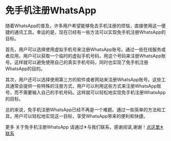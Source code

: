 # 免手机注册WhatsApp

随着WhatsApp的普及，许多用户希望能够免去手机注册的烦恼，直接使用这一便捷的通讯工具。幸运的是，现在已经有一些方法可以实现免手机注册WhatsApp的目标。

首先，用户可以选择使用虚拟手机号来注册WhatsApp账号。通过一些在线服务或者应用，用户可以获取一个临时的虚拟手机号码，用这个号码来注册WhatsApp账号。这样就可以避免使用自己的真实手机号码，同时也实现了免手机注册WhatsApp的目的。

其次，用户还可以选择使用第三方的软件或者网站来注册WhatsApp账号。这些工具通常会提供一些特殊的注册方式，用户可以利用这些方式来注册WhatsApp账号，而不需要输入自己的手机号码。这样就可以轻松地实现免手机注册WhatsApp的目标。

总的来说，免手机注册WhatsApp已经不再是一个难题。通过一些简单的方法和工具，用户可以轻松地实现这一目标，享受WhatsApp带来的便利和快捷。

更多 关于免手机注册WhatsApp 请通过✈与我们联系，感谢阅读,谢谢！[点这里✈联系](https://gg.k02.cc)
